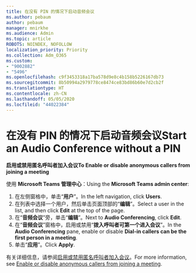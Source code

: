 ```yaml
---
title: 在没有 PIN 的情况下启动音频会议
ms.author: pebaum
author: pebaum
manager: mnirkhe
ms.audience: Admin
ms.topic: article
ROBOTS: NOINDEX, NOFOLLOW
localization_priority: Priority
ms.collection: Adm_O365
ms.custom:
- "9002882"
- "5496"
ms.openlocfilehash: c9f3453318a17ba578d9e8c4b158b5226167db73
ms.sourcegitcommit: 8b50994a2979778ce8474ce83bd86b60e7d2cb2f
ms.translationtype: HT
ms.contentlocale: zh-CN
ms.lasthandoff: 05/05/2020
ms.locfileid: "44022384"
---
```

# <a name="start-an-audio-conference-without-a-pin"></a><span data-ttu-id="7ad3e-102">在没有 PIN 的情况下启动音频会议</span><span class="sxs-lookup"><span data-stu-id="7ad3e-102">Start an Audio Conference without a PIN</span></span>

<span data-ttu-id="7ad3e-103">**启用或禁用匿名呼叫者加入会议**</span><span class="sxs-lookup"><span data-stu-id="7ad3e-103">**To Enable or disable anonymous callers from joining a meeting**</span></span>

<span data-ttu-id="7ad3e-104">使用 **Microsoft Teams 管理中心**：</span><span class="sxs-lookup"><span data-stu-id="7ad3e-104">Using the **Microsoft Teams admin center**:</span></span>

1. <span data-ttu-id="7ad3e-105">在左侧窗格中，单击“**用户**”。</span><span class="sxs-lookup"><span data-stu-id="7ad3e-105">In the left navigation, click **Users**.</span></span>
2. <span data-ttu-id="7ad3e-106">在列表中选择一个用户，然后单击页面顶部的“**编辑**”。</span><span class="sxs-lookup"><span data-stu-id="7ad3e-106">Select a user in the list, and then click **Edit** at the top of the page.</span></span>
3. <span data-ttu-id="7ad3e-107">在“**音频会议**”旁，单击“**编辑**”。</span><span class="sxs-lookup"><span data-stu-id="7ad3e-107">Next to **Audio Conferencing**, click **Edit**.</span></span>
4. <span data-ttu-id="7ad3e-108">在“**音频会议**”窗格中，启用或禁用“**拨入呼叫者可第一个进入会议**”。</span><span class="sxs-lookup"><span data-stu-id="7ad3e-108">In the **Audio Conferencing** pane, enable or disable **Dial-in callers can be the first person in a meeting**.</span></span>
5. <span data-ttu-id="7ad3e-109">单击“**应用**”。</span><span class="sxs-lookup"><span data-stu-id="7ad3e-109">Click **Apply**.</span></span>

<span data-ttu-id="7ad3e-110">有关详细信息，请参阅[启用或禁用匿名呼叫者加入会议](https://docs.microsoft.com/microsoftteams/start-an-audio-conference-over-the-phone-without-a-pin-in-teams)。</span><span class="sxs-lookup"><span data-stu-id="7ad3e-110">For more information, see [Enable or disable anonymous callers from joining a meeting](https://docs.microsoft.com/microsoftteams/start-an-audio-conference-over-the-phone-without-a-pin-in-teams).</span></span>

